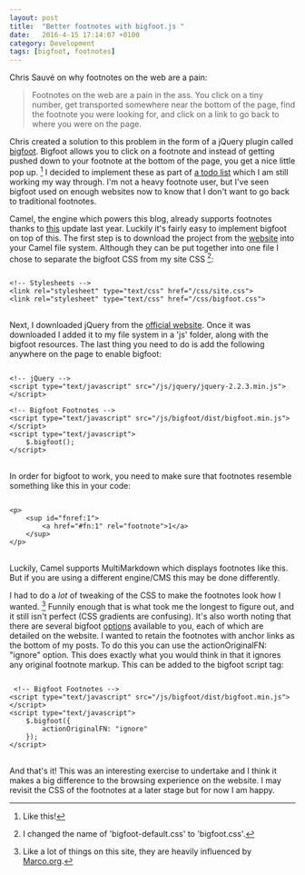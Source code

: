```yaml
---
layout: post
title:  "Better footnotes with bigfoot.js "
date:   2016-4-15 17:14:07 +0100
category: Development
tags: [bigfoot, footnotes]
---
```


Chris Sauvé on why footnotes on the web are a pain:

>Footnotes on the web are a pain in the ass. You click on a tiny number, get transported somewhere near the bottom of the page, find the footnote you were looking for, and click on a link to go back to where you were on the page.

Chris created a solution to this problem in the form of a jQuery plugin called [bigfoot][bgft]. Bigfoot allows you to click on a footnote and instead of getting pushed down to your footnote at the bottom of the page, you get a nice little pop up. [^1] I decided to implement these as part of [a todo list][todocolmio] which I am still working my way through. I'm not a heavy footnote user, but I've seen bigfoot used on enough websites now to know that I don't want to go back to traditional footnotes.

Camel, the engine which powers this blog, already supports footnotes thanks to [this][camelupdate] update last year. Luckily it's fairly easy to implement bigfoot on top of this. The first step is to download the project from the [website][bgft] into your Camel file system. Although they can be put together into one file I chose to separate the bigfoot CSS from my site CSS [^2]:

<pre>
<code class="language-html">
&lt;!-- Stylesheets --&gt; 
&lt;link rel=&quot;stylesheet&quot; type=&quot;text/css&quot; href=&quot;/css/site.css&quot;&gt;
&lt;link rel=&quot;stylesheet&quot; type=&quot;text/css&quot; href=&quot;/css/bigfoot.css&quot;&gt;
</code>
</pre>


Next, I downloaded jQuery from the [official website][jquery]. Once it was downloaded I added it to my file system in a 'js' folder, along with the bigfoot resources. The last thing you need to do is add the following anywhere on the page to enable bigfoot:

<pre>
<code class="language-html">
&lt;!-- jQuery --&gt;
&lt;script type=&quot;text/javascript&quot; src=&quot;/js/jquery/jquery-2.2.3.min.js&quot;&gt;&lt;/script&gt;

&lt;!-- Bigfoot Footnotes --&gt;
&lt;script type=&quot;text/javascript&quot; src=&quot;/js/bigfoot/dist/bigfoot.min.js&quot;&gt;&lt;/script&gt;
&lt;script type=&quot;text/javascript&quot;&gt;
    $.bigfoot();
&lt;/script&gt;
</code>
</pre>

In order for bigfoot to work, you need to make sure that footnotes resemble something like this in your code:

<pre>
<code class="language-html">
&lt;p&gt;
    &lt;sup id=&quot;fnref:1&quot;&gt;
        &lt;a href=&quot;#fn:1&quot; rel=&quot;footnote&quot;&gt;1&lt;/a&gt;
    &lt;/sup&gt;
&lt;/p&gt;
</code>
</pre>

Luckily, Camel supports MultiMarkdown which displays footnotes like this. But if you are using a different engine/CMS this may be done differently. 

I had to do a *lot* of tweaking of the CSS to make the footnotes look how I wanted. [^3] Funnily enough that is what took me the longest to figure out, and it still isn't perfect (CSS gradients are confusing). It's also worth noting that there are several bigfoot [options][bgoptions] available to you, each of which are detailed on the website. I wanted to retain the footnotes with anchor links as the bottom of my posts. To do this you can use the actionOriginalFN: "ignore" option. This does exactly what you would think in that it ignores any original footnote markup. This can be added to the bigfoot script tag:

<pre>
<code class="language-html">
 &lt;!-- Bigfoot Footnotes --&gt;
&lt;script type=&quot;text/javascript&quot; src=&quot;/js/bigfoot/dist/bigfoot.min.js&quot;&gt;&lt;/script&gt;
&lt;script type=&quot;text/javascript&quot;&gt;
    $.bigfoot({
        actionOriginalFN: &quot;ignore&quot;
    });
&lt;/script&gt;
</code>
</pre>

And that's it! This was an interesting exercise to undertake and I think it makes a big difference to the browsing experience on the website. I may revisit the CSS of the footnotes at a later stage but for now I am happy.


[^1]: Like this!
[^2]: I changed the name of 'bigfoot-default.css' to 'bigfoot.css'.
[^3]: Like a lot of things on this site, they are heavily influenced by [Marco.org][marcoorg].

[bgft]:http://bigfootjs.com/
[todocolmio]:http://www.colm.io/2016/04/04/what-needs-fixing
[camelupdate]:https://www.caseyliss.com/2015/1/15/camel-changes
[jquery]:http://jquery.com/download/
[marcoorg]:https://marco.org/
[bgoptions]:http://bigfootjs.com/#options
